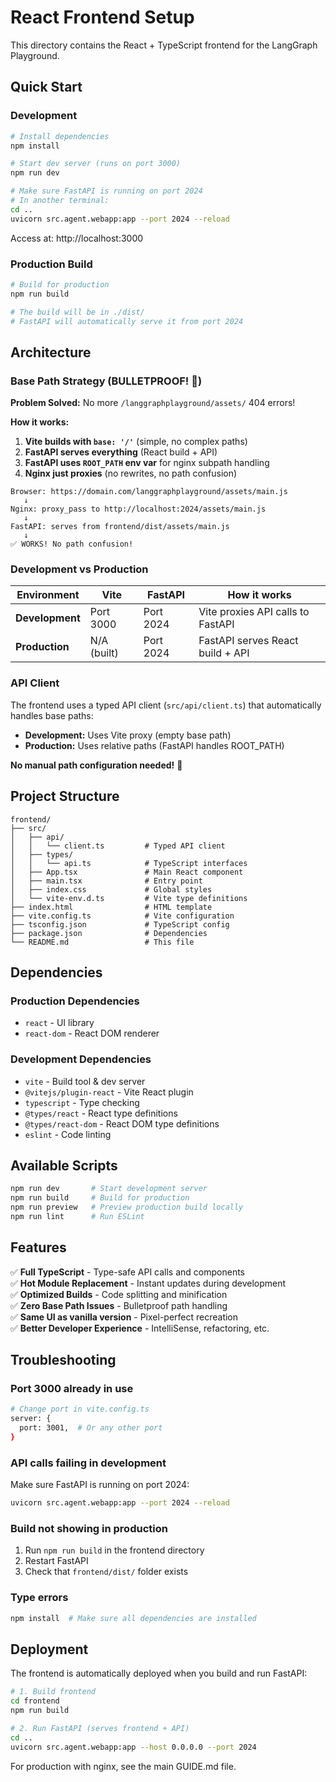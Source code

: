 # React Frontend Setup

This directory contains the React + TypeScript frontend for the LangGraph Playground.

## Quick Start

### Development

```bash
# Install dependencies
npm install

# Start dev server (runs on port 3000)
npm run dev

# Make sure FastAPI is running on port 2024
# In another terminal:
cd ..
uvicorn src.agent.webapp:app --port 2024 --reload
```

Access at: http://localhost:3000

### Production Build

```bash
# Build for production
npm run build

# The build will be in ./dist/
# FastAPI will automatically serve it from port 2024
```

## Architecture

### Base Path Strategy (BULLETPROOF! 🎯)

**Problem Solved:** No more `/langgraphplayground/assets/` 404 errors!

**How it works:**

1. **Vite builds with `base: '/'`** (simple, no complex paths)
2. **FastAPI serves everything** (React build + API)
3. **FastAPI uses `ROOT_PATH` env var** for nginx subpath handling
4. **Nginx just proxies** (no rewrites, no path confusion)

```
Browser: https://domain.com/langgraphplayground/assets/main.js
   ↓
Nginx: proxy_pass to http://localhost:2024/assets/main.js
   ↓
FastAPI: serves from frontend/dist/assets/main.js
   ↓
✅ WORKS! No path confusion!
```

### Development vs Production

| Environment | Vite | FastAPI | How it works |
|-------------|------|---------|--------------|
| **Development** | Port 3000 | Port 2024 | Vite proxies API calls to FastAPI |
| **Production** | N/A (built) | Port 2024 | FastAPI serves React build + API |

### API Client

The frontend uses a typed API client (`src/api/client.ts`) that automatically handles base paths:

- **Development:** Uses Vite proxy (empty base path)
- **Production:** Uses relative paths (FastAPI handles ROOT_PATH)

**No manual path configuration needed!** 🎉

## Project Structure

```
frontend/
├── src/
│   ├── api/
│   │   └── client.ts         # Typed API client
│   ├── types/
│   │   └── api.ts            # TypeScript interfaces
│   ├── App.tsx               # Main React component
│   ├── main.tsx              # Entry point
│   ├── index.css             # Global styles
│   └── vite-env.d.ts         # Vite type definitions
├── index.html                # HTML template
├── vite.config.ts            # Vite configuration
├── tsconfig.json             # TypeScript config
├── package.json              # Dependencies
└── README.md                 # This file
```

## Dependencies

### Production Dependencies
- `react` - UI library
- `react-dom` - React DOM renderer

### Development Dependencies
- `vite` - Build tool & dev server
- `@vitejs/plugin-react` - Vite React plugin
- `typescript` - Type checking
- `@types/react` - React type definitions
- `@types/react-dom` - React DOM type definitions
- `eslint` - Code linting

## Available Scripts

```bash
npm run dev       # Start development server
npm run build     # Build for production
npm run preview   # Preview production build locally
npm run lint      # Run ESLint
```

## Features

✅ **Full TypeScript** - Type-safe API calls and components  
✅ **Hot Module Replacement** - Instant updates during development  
✅ **Optimized Builds** - Code splitting and minification  
✅ **Zero Base Path Issues** - Bulletproof path handling  
✅ **Same UI as vanilla version** - Pixel-perfect recreation  
✅ **Better Developer Experience** - IntelliSense, refactoring, etc.

## Troubleshooting

### Port 3000 already in use
```bash
# Change port in vite.config.ts
server: {
  port: 3001,  # Or any other port
}
```

### API calls failing in development
Make sure FastAPI is running on port 2024:
```bash
uvicorn src.agent.webapp:app --port 2024 --reload
```

### Build not showing in production
1. Run `npm run build` in the frontend directory
2. Restart FastAPI
3. Check that `frontend/dist/` folder exists

### Type errors
```bash
npm install  # Make sure all dependencies are installed
```

## Deployment

The frontend is automatically deployed when you build and run FastAPI:

```bash
# 1. Build frontend
cd frontend
npm run build

# 2. Run FastAPI (serves frontend + API)
cd ..
uvicorn src.agent.webapp:app --host 0.0.0.0 --port 2024
```

For production with nginx, see the main GUIDE.md file.
